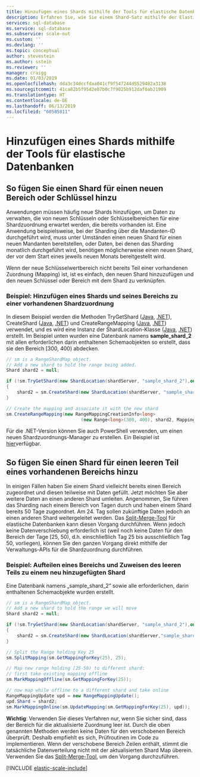 ```yaml
---
title: Hinzufügen eines Shards mithilfe der Tools für elastische Datenbanken | Microsoft Docs
description: Erfahren Sie, wie Sie einem Shard-Satz mithilfe der Elastic Scale-APIs neue Shards hinzufügen.
services: sql-database
ms.service: sql-database
ms.subservice: scale-out
ms.custom: ''
ms.devlang: ''
ms.topic: conceptual
author: stevestein
ms.author: sstein
ms.reviewer: ''
manager: craigg
ms.date: 01/03/2019
ms.openlocfilehash: dda3c34dccfdaa041cf9f547244d5529482a3138
ms.sourcegitcommit: 41ca82b5f95d2e07b0c7f9025b912daf0ab21909
ms.translationtype: HT
ms.contentlocale: de-DE
ms.lasthandoff: 06/13/2019
ms.locfileid: "60585811"
---
```

# <a name="adding-a-shard-using-elastic-database-tools"></a>Hinzufügen eines Shards mithilfe der Tools für elastische Datenbanken

## <a name="to-add-a-shard-for-a-new-range-or-key"></a>So fügen Sie einen Shard für einen neuen Bereich oder Schlüssel hinzu

Anwendungen müssen häufig neue Shards hinzufügen, um Daten zu verwalten, die von neuen Schlüsseln oder Schlüsselbereichen für eine Shardzuordnung erwartet werden, die bereits vorhanden ist. Eine Anwendung beispielsweise, bei der Sharding über die Mandanten-ID durchgeführt wird, muss unter Umständen einen neuen Shard für einen neuen Mandanten bereitstellen, oder Daten, bei denen das Sharding monatlich durchgeführt wird, benötigen möglicherweise einen neuen Shard, der vor dem Start eines jeweils neuen Monats bereitgestellt wird.

Wenn der neue Schlüsselwertbereich nicht bereits Teil einer vorhandenen Zuordnung (Mapping) ist, ist es einfach, den neuen Shard hinzuzufügen und den neuen Schlüssel oder Bereich mit dem Shard zu verknüpfen.

### <a name="example--adding-a-shard-and-its-range-to-an-existing-shard-map"></a>Beispiel: Hinzufügen eines Shards und seines Bereichs zu einer vorhandenen Shardzuordnung

In diesem Beispiel werden die Methoden TryGetShard ([Java](/java/api/com.microsoft.azure.elasticdb.shard.map.shardmap.trygetshard), [.NET](https://docs.microsoft.com/previous-versions/azure/dn823929(v=azure.100))), CreateShard ([Java](/java/api/com.microsoft.azure.elasticdb.shard.map.shardmap.createshard), [.NET](https://docs.microsoft.com/dotnet/api/microsoft.azure.sqldatabase.elasticscale.shardmanagement.shardmap.createshard)) und CreateRangeMapping ([Java](/java/api/com.microsoft.azure.elasticdb.shard.map.rangeshardmap.createrangemapping), [.NET](https://docs.microsoft.com/dotnet/api/microsoft.azure.sqldatabase.elasticscale.shardmanagement.rangeshardmap-1)) verwendet, und es wird eine Instanz der ShardLocation-Klasse ([Java](/java/api/com.microsoft.azure.elasticdb.shard.base.shardlocation), [.NET](https://docs.microsoft.com/dotnet/api/microsoft.azure.sqldatabase.elasticscale.shardmanagement.shardlocation)) erstellt. Im Beispiel unten wurden eine Datenbank namens **sample_shard_2** mit allen erforderlichen darin enthaltenen Schemaobjekten so erstellt, dass sie den Bereich [300, 400) abdecken.  

```csharp
// sm is a RangeShardMap object.
// Add a new shard to hold the range being added.
Shard shard2 = null;

if (!sm.TryGetShard(new ShardLocation(shardServer, "sample_shard_2"),out shard2))
{
    shard2 = sm.CreateShard(new ShardLocation(shardServer, "sample_shard_2"));  
}

// Create the mapping and associate it with the new shard
sm.CreateRangeMapping(new RangeMappingCreationInfo<long>
                            (new Range<long>(300, 400), shard2, MappingStatus.Online));
```

Für die .NET-Version können Sie auch PowerShell verwenden, um einen neuen Shardzuordnungs-Manager zu erstellen. Ein Beispiel ist [hier](https://gallery.technet.microsoft.com/scriptcenter/Azure-SQL-DB-Elastic-731883db)verfügbar.

## <a name="to-add-a-shard-for-an-empty-part-of-an-existing-range"></a>So fügen Sie einen Shard für einen leeren Teil eines vorhandenen Bereichs hinzu

In einigen Fällen haben Sie einem Shard vielleicht bereits einen Bereich zugeordnet und diesen teilweise mit Daten gefüllt. Jetzt möchten Sie aber weitere Daten an einen anderen Shard umleiten. Angenommen, Sie führen das Sharding nach einem Bereich von Tagen durch und haben einem Shard bereits 50 Tage zugeordnet. Am 24. Tag sollen zukünftige Daten jedoch an einen anderen Shard weitergeleitet werden. Das [Split-Merge-Tool](sql-database-elastic-scale-overview-split-and-merge.md) für elastische Datenbanken kann diesen Vorgang durchführen. Wenn jedoch keine Datenverschiebung erforderlich ist (weil noch keine Daten für den Bereich der Tage [25, 50), d.h. einschließlich Tag 25 bis ausschließlich Tag 50, vorliegen), können Sie den ganzen Vorgang direkt mithilfe der Verwaltungs-APIs für die Shardzuordnung durchführen.

### <a name="example-splitting-a-range-and-assigning-the-empty-portion-to-a-newly-added-shard"></a>Beispiel: Aufteilen eines Bereichs und Zuweisen des leeren Teils zu einem neu hinzugefügten Shard

Eine Datenbank namens „sample_shard_2“ sowie alle erforderlichen, darin enthaltenen Schemaobjekte wurden erstellt.  

```csharp
// sm is a RangeShardMap object.
// Add a new shard to hold the range we will move
Shard shard2 = null;

if (!sm.TryGetShard(new ShardLocation(shardServer, "sample_shard_2"),out shard2))
{
    shard2 = sm.CreateShard(new ShardLocation(shardServer,"sample_shard_2"));  
}

// Split the Range holding Key 25
sm.SplitMapping(sm.GetMappingForKey(25), 25);

// Map new range holding [25-50) to different shard:
// first take existing mapping offline
sm.MarkMappingOffline(sm.GetMappingForKey(25));

// now map while offline to a different shard and take online
RangeMappingUpdate upd = new RangeMappingUpdate();
upd.Shard = shard2;
sm.MarkMappingOnline(sm.UpdateMapping(sm.GetMappingForKey(25), upd));
```

**Wichtig**:  Verwenden Sie dieses Verfahren nur, wenn Sie sicher sind, dass der Bereich für die aktualisierte Zuordnung leer ist.  Durch die oben genannten Methoden werden keine Daten für den verschobenen Bereich überprüft. Deshalb empfiehlt es sich, Prüfroutinen im Code zu implementieren.  Wenn der verschobene Bereich Zeilen enthält, stimmt die tatsächliche Datenverteilung nicht mit der aktualisierten Shard Map überein. Verwenden Sie das [Split-Merge-Tool](sql-database-elastic-scale-overview-split-and-merge.md), um den Vorgang durchzuführen.  

[!INCLUDE [elastic-scale-include](../../includes/elastic-scale-include.md)]
